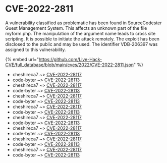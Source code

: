 # CVE-2022-2811

A vulnerability classified as problematic has been found in SourceCodester Guest Management System. This affects an unknown part of the file myform.php. The manipulation of the argument name leads to cross site scripting. It is possible to initiate the attack remotely. The exploit has been disclosed to the public and may be used. The identifier VDB-206397 was assigned to this vulnerability.

{% embed url="https://github.com/Live-Hack-CVE/full_database/blob/main/cves/2022/CVE-2022-2811.json" %}


* cheshireca7 ~> [CVE-2022-28117](https://www.alice-snow.ru/2022/database/cve-2022-2811/cve-2022-28117-cheshireca7)
* code-byter ~> [CVE-2022-28113](https://www.alice-snow.ru/2022/database/cve-2022-2811/cve-2022-28113-code-byter)
* cheshireca7 ~> [CVE-2022-28117](https://www.alice-snow.ru/2022/database/cve-2022-2811/cve-2022-28117-cheshireca7)
* code-byter ~> [CVE-2022-28113](https://www.alice-snow.ru/2022/database/cve-2022-2811/cve-2022-28113-code-byter)
* cheshireca7 ~> [CVE-2022-28117](https://www.alice-snow.ru/2022/database/cve-2022-2811/cve-2022-28117-cheshireca7)
* code-byter ~> [CVE-2022-28113](https://www.alice-snow.ru/2022/database/cve-2022-2811/cve-2022-28113-code-byter)
* cheshireca7 ~> [CVE-2022-28117](https://www.alice-snow.ru/2022/database/cve-2022-2811/cve-2022-28117-cheshireca7)
* code-byter ~> [CVE-2022-28113](https://www.alice-snow.ru/2022/database/cve-2022-2811/cve-2022-28113-code-byter)
* cheshireca7 ~> [CVE-2022-28117](https://www.alice-snow.ru/2022/database/cve-2022-2811/cve-2022-28117-cheshireca7)
* code-byter ~> [CVE-2022-28113](https://www.alice-snow.ru/2022/database/cve-2022-2811/cve-2022-28113-code-byter)
* cheshireca7 ~> [CVE-2022-28117](https://www.alice-snow.ru/2022/database/cve-2022-2811/cve-2022-28117-cheshireca7)
* code-byter ~> [CVE-2022-28113](https://www.alice-snow.ru/2022/database/cve-2022-2811/cve-2022-28113-code-byter)
* cheshireca7 ~> [CVE-2022-28117](https://www.alice-snow.ru/2022/database/cve-2022-2811/cve-2022-28117-cheshireca7)
* code-byter ~> [CVE-2022-28113](https://www.alice-snow.ru/2022/database/cve-2022-2811/cve-2022-28113-code-byter)
* cheshireca7 ~> [CVE-2022-28117](https://www.alice-snow.ru/2022/database/cve-2022-2811/cve-2022-28117-cheshireca7)
* code-byter ~> [CVE-2022-28113](https://www.alice-snow.ru/2022/database/cve-2022-2811/cve-2022-28113-code-byter)